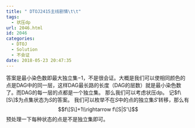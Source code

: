 ```yaml
---
title: " DTOJ2415主线剧情\t\t"
tags:
  - 状压dp
url: 2046.html
id: 2046
categories:
  - DTOJ
  - Solution
  - 不会证
date: 2018-05-23 20:47:35
---
```


答案是最小染色数即最大独立集$-1$，不是很会证。大概是我们可以使相同颜色的点是DAG中的同一层，这样DAG最长路的长度（DAG的层数）就是最小染色数了。而DAG的每一层的点都是一个独立集。 那么我们可以考虑状压dp。 记$f\[S\]$为点集状态为$S$的答案。 我们可以枚举不在$S$中的点的独立集$S'$转移，那么有 $$f\[S\]+1\\rightarrow f\[S|S'\]$$ 预处理一下每种状态的点是不是独立集即可。